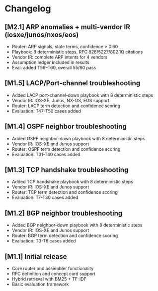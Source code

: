 # Changelog

## [M2.1] ARP anomalies + multi-vendor IR (iosxe/junos/nxos/eos)
- Router: ARP signals, state terms, confidence ≥ 0.60
- Playbook: 8 deterministic steps, RFC 826/5227/802.1Q citations
- Vendor IR: complete ARP intents for 4 vendors
- Assumption ledger included in results
- Eval: added T56–T60, overall 55/60 pass

## [M1.5] LACP/Port-channel troubleshooting
- Added LACP port-channel-down playbook with 8 deterministic steps
- Vendor IR: IOS-XE, Junos, NX-OS, EOS support
- Router: LACP term detection and confidence scoring
- Evaluation: T47-T50 cases added

## [M1.4] OSPF neighbor troubleshooting
- Added OSPF neighbor-down playbook with 8 deterministic steps
- Vendor IR: IOS-XE and Junos support
- Router: OSPF term detection and confidence scoring
- Evaluation: T31-T40 cases added

## [M1.3] TCP handshake troubleshooting
- Added TCP handshake playbook with 8 deterministic steps
- Vendor IR: IOS-XE and Junos support
- Router: TCP term detection and confidence scoring
- Evaluation: T7-T30 cases added

## [M1.2] BGP neighbor troubleshooting
- Added BGP neighbor-down playbook with 8 deterministic steps
- Vendor IR: IOS-XE and Junos support
- Router: BGP term detection and confidence scoring
- Evaluation: T3-T6 cases added

## [M1.1] Initial release
- Core router and assembler functionality
- RFC definition and concept card support
- Hybrid retrieval with BM25 + TF-IDF
- Basic evaluation framework
